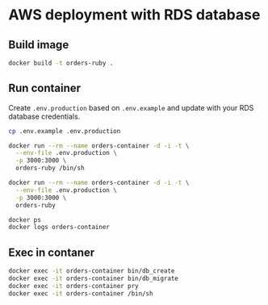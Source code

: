# AWS deployment with RDS database

## Build image

~~~sh
docker build -t orders-ruby .
~~~

## Run container

Create `.env.production` based on `.env.example` and update with your RDS database credentials.

~~~sh
cp .env.example .env.production
~~~

~~~sh
docker run --rm --name orders-container -d -i -t \
  --env-file .env.production \
  -p 3000:3000 \
  orders-ruby /bin/sh
~~~

~~~sh
docker run --rm --name orders-container -d -i -t \
  --env-file .env.production \
  -p 3000:3000 \
  orders-ruby
~~~

~~~sh
docker ps
docker logs orders-container
~~~

## Exec in contaner

~~~sh
docker exec -it orders-container bin/db_create
docker exec -it orders-container bin/db_migrate
docker exec -it orders-container pry
docker exec -it orders-container /bin/sh
~~~
